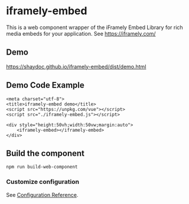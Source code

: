 # iframely-embed

This is a web component wrapper of the iFramely Embed Library for rich media embeds for your 
application. See https://iframely.com/

## Demo
https://shaydoc.github.io/iframely-embed/dist/demo.html

## Demo Code Example

```
<meta charset="utf-8">
<title>iframely-embed demo</title>
<script src="https://unpkg.com/vue"></script>
<script src="./iframely-embed.js"></script>

<div style="height:50vh;width:50vw;margin:auto">
    <iframely-embed></iframely-embed>
</div>
```

## Build the component
```
npm run build-web-component
```

### Customize configuration
See [Configuration Reference](https://cli.vuejs.org/config/).
